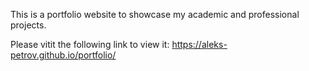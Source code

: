 This is a portfolio website to showcase my academic and professional projects. 

Please vitit the following link to view it: 
https://aleks-petrov.github.io/portfolio/
